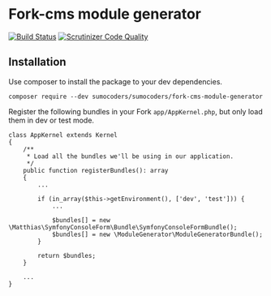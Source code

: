 # Fork-cms module generator
[![Build Status](https://travis-ci.org/Pageon/fork-cms-module-generator.svg?branch=master)](https://travis-ci.org/Pageon/fork-cms-module-generator)
[![Scrutinizer Code Quality](https://scrutinizer-ci.com/g/Sumocoders/fork-cms-module-generator/badges/quality-score.png?b=master)](https://scrutinizer-ci.com/g/Pageon/fork-cms-module-generator/?branch=master)

## Installation

Use composer to install the package to your dev dependencies.

`composer require --dev sumocoders/sumocoders/fork-cms-module-generator`

Register the following bundles in your Fork `app/AppKernel.php`, but only load them in dev or test mode.

```
class AppKernel extends Kernel
{
    /**
     * Load all the bundles we'll be using in our application.
     */
    public function registerBundles(): array
    {
        ...

        if (in_array($this->getEnvironment(), ['dev', 'test'])) {
            ...

            $bundles[] = new \Matthias\SymfonyConsoleForm\Bundle\SymfonyConsoleFormBundle();
            $bundles[] = new \ModuleGenerator\ModuleGeneratorBundle();
        }

        return $bundles;
    }

    ...
}
```
